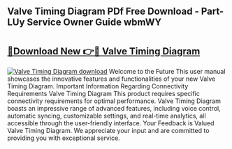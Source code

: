 ## Valve Timing Diagram PDf Free Download - Part-LUy Service Owner Guide wbmWY

# <h2><a href="http://dfk2fb4.blite.top/?on=Valve+Timing+Diagram">🔗Download New 👉🔴 Valve Timing Diagram</a></h2>

[![Valve Timing Diagram download](https://i.imgur.com/lujVjoI.png)](http://dfk2fb4.blite.top/?on=Valve+Timing+Diagram)
Welcome to the Future This user manual showcases the innovative features and functionalities of your new Valve Timing Diagram. Important Information Regarding Connectivity Requirements Valve Timing Diagram This product requires specific connectivity requirements for optimal performance. Valve Timing Diagram boasts an impressive range of advanced features, including voice control, automatic syncing, customizable settings, and real-time analytics, all accessible through the user-friendly interface. Your Feedback is Valued Valve Timing Diagram. We appreciate your input and are committed to providing you with exceptional service.
